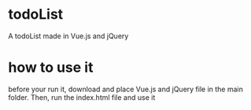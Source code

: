 # todoList
A todoList made in Vue.js and jQuery

# how to use it
before your run it, download and place Vue.js and jQuery file in the main folder.
Then, run the index.html file and use it
